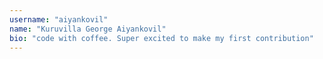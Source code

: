 ```yaml
---
username: "aiyankovil"
name: "Kuruvilla George Aiyankovil"
bio: "code with coffee. Super excited to make my first contribution"
---
```

